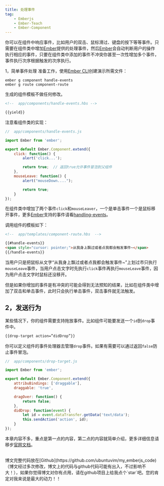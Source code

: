 ```yaml
---
title: 处理事件
tag:
	- Emberjs
	- Ember-Teach
	- Ember-Component
---
```


你可以在组件中响应事件，比如用户的双击、鼠标滑过、键盘的按下等等事件。只需要在组件类中增加[Ember](http://emberjs.com)提供的处理事件，然后[Ember](http://emberjs.com)会自动判断用户的操作执行相应的事件，只要在组件类中添加的事件不冲突你甚至一次性增加多个事件，事件执行次序根据触发的次序执行。

1，简单事件处理
准备工作，使用[Ember CLI](http://ember-cli.com/user-guide)创建演示所需文件：
```
ember g component handle-events
ember g route component-route
```
生成的组件模板不做任何修改。
```html
<!--  app/components/handle-events.hbs -->

{{yield}}
```
注意看组件类的实现：
```js
//  app/components/handle-events.js

import Ember from 'ember';

export default Ember.Component.extend({
	click: function() {
		alert('click...');

		return true;  // 返回true允许事件冒泡到父组件
	},
	mouseLeave: function() {
		alert("mouseDown....");

		return true;
	}
});
```
在组件类中增加了两个事件`click`和`mouseLeaver`，一个是单击事件一个是鼠标移开事件，更多[Ember](http://emberjs.com)支持的事件请看[handling-events](https://guides.emberjs.com/v2.4.0/components/handling-events/#toc_event-names)。

调用组件的模板如下：
```html
<!--  app/templates/component-route.hbs  -->

{{#handle-events}}
<span style="cursor: pointer;">从我身上飘过或者点我都会触发事件~</span>
{{/handle-events}}
```
当用户只是把鼠标从文字“从我身上飘过或者点我都会触发事件~”上划过市只执行`mouseLeave`事件，当用户点击文字时先执行`click`事件再执行`mouseLeave`事件，因为用户点击文字时鼠标还没移开。

但是如果你增加的事件是有冲突的可能会得到无法预知的结果，比如在组件类中增加了双击和单击事件，此时只会执行单击事件，双击事件就无法触发。

## 2，发送行为

某些情况下，你的组件需要支持拖放事件。比如组件可能要发送一个`id`到`drop`事件中。
```html
{{drop-target action=”didDrop”}}
```
你可以定义组件的事件处理器去管理`drop`事件。如果有需要可以通过返回`false`防止事件冒泡。
```js
//  app/components/drop-target.js

import Ember from 'ember';

export default Ember.Component.extend({
	attribuBindings: ['draggable'],
	draggable: 'true',

	dragOver: function() {
		return false;
	},
	didDrop: function(event) {
		let id = event.dataTransfer.getData('text/data');
		this.sendAction('action', id);
	}
});
```
本章内容不多，重点是第一点的内容，第二点的内容就简单介绍，更多详细信息请移步[官网文档](guides.emberjs.com/v2.0.0/components/handling-events/)。

<br>
博文完整代码放在[Github](https://github.com/ubuntuvim/my_emberjs_code)（博文经过多次修改，博文上的代码与github代码可能有出入，不过影响不大！），如果你觉得博文对你有点用，请在github项目上给我点个`star`吧。您的肯定对我来说是最大的动力！！
